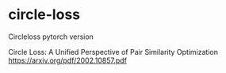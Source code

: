 # circle-loss
Circleloss pytorch version

Circle Loss: A Unified Perspective of Pair Similarity Optimization
https://arxiv.org/pdf/2002.10857.pdf
